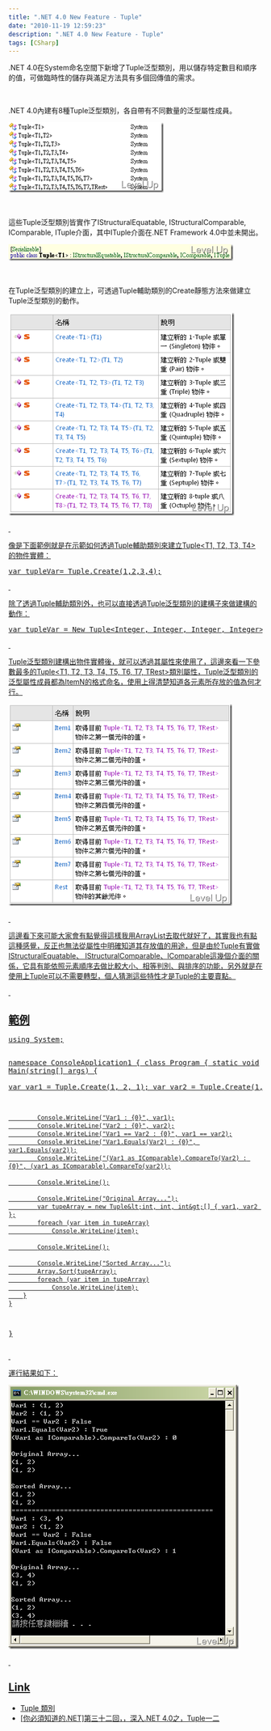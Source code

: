 ```yaml
---
title: ".NET 4.0 New Feature - Tuple"
date: "2010-11-19 12:59:23"
description: ".NET 4.0 New Feature - Tuple"
tags: [CSharp]
---
```


<p>.NET 4.0在System命名空間下新增了Tuple泛型類別，用以儲存特定數目和順序的值，可做臨時性的儲存與滿足方法具有多個回傳值的需求。</p>  <p> </p>  <p>.NET 4.0內建有8種Tuple泛型類別，各自帶有不同數量的泛型屬性成員。</p>  <p><img style="border-top-width: 0px; border-left-width: 0px; border-bottom-width: 0px; border-right-width: 0px" height="139" alt="image" src="\images\posts\19555\image_thumb_3.png" width="308" border="0" /></a></p>  <p> </p>  <p>這些Tuple泛型類別皆實作了IStructuralEquatable, IStructuralComparable, IComparable, ITuple介面，其中ITuple介面在.NET Framework 4.0中並未開出。</p>  <p><a href="http://files.dotblogs.com.tw/larrynung/1011/.NET4.0NewFeatureTuple_AEEE/image_4.png"><img style="border-top-width: 0px; border-left-width: 0px; border-bottom-width: 0px; border-right-width: 0px" height="33" alt="image" src="\images\posts\19555\image_thumb_1.png" width="446" border="0" /></a></p>  <p> </p>  <p>在Tuple泛型類別的建立上，可透過Tuple輔助類別的Create靜態方法來做建立Tuple泛型類別的動作。</p>  <p><a href="http://files.dotblogs.com.tw/larrynung/1011/.NET4.0NewFeatureTuple_AEEE/image_12.png"><img style="border-top-width: 0px; border-left-width: 0px; border-bottom-width: 0px; border-right-width: 0px" height="402" alt="image" src="\images\posts\19555\image_thumb_5.png" width="448" border="0" /></p>  <p> </p>  <p>像是下面範例就是在示範如何透過Tuple輔助類別來建立Tuple&lt;T1, T2, T3, T4&gt;的物件實體：</p>  <div class="wlWriterSmartContent" id="scid:812469c5-0cb0-4c63-8c15-c81123a09de7:6580d1a1-56b9-43a4-8e1c-0e5bacbc8907" style="padding-right: 0px; display: inline; padding-left: 0px; float: none; padding-bottom: 0px; margin: 0px; padding-top: 0px"><pre name="code" class="c#">var tupleVar= Tuple.Create(1,2,3,4);</pre></div>

<p> </p>

<p>除了透過Tuple輔助類別外，也可以直接透過Tuple泛型類別的建構子來做建構的動作：</p>

<div class="wlWriterSmartContent" id="scid:812469c5-0cb0-4c63-8c15-c81123a09de7:c9668e97-36c2-4cab-bcde-eff7f87b82e2" style="padding-right: 0px; display: inline; padding-left: 0px; float: none; padding-bottom: 0px; margin: 0px; padding-top: 0px"><pre name="code" class="c#">var tupleVar = New Tuple&lt;Integer, Integer, Integer, Integer&gt;(1, 2, 3, 4);</pre></div>

<p> </p>

<p>Tuple泛型類別建構出物件實體後，就可以透過其屬性來使用了，這邊來看一下參數最多的Tuple&lt;T1, T2, T3, T4, T5, T6, T7, TRest&gt;類別屬性，Tuple泛型類別的泛型屬性成員都為ItemN的格式命名，使用上得清楚知道各元素所存放的值為何才行。</p>

<p><img style="border-top-width: 0px; border-left-width: 0px; border-bottom-width: 0px; border-right-width: 0px" height="400" alt="image" src="\images\posts\19555\image_thumb_4.png" width="444" border="0" /></p>

<p> </p>

<p>這邊看下來可能大家會有點覺得這樣我用ArrayList去取代就好了，其實我也有點這種感覺，反正也無法從屬性中明確知道其存放值的用途，但是由於Tuple有實做IStructuralEquatable、 IStructuralComparable、IComparable這幾個介面的關係，它具有能依照元素順序去做比較大小、相等判別、與排序的功能，另外就是在使用上Tuple可以不需要轉型，個人猜測這些特性才是Tuple的主要賣點。</p>

<p> </p>

<h2>範例 </h2>

<div class="wlWriterSmartContent" id="scid:812469c5-0cb0-4c63-8c15-c81123a09de7:c7de43ab-f94d-483c-8405-0949727eb690" style="padding-right: 0px; display: inline; padding-left: 0px; float: none; padding-bottom: 0px; margin: 0px; padding-top: 0px"><pre name="code" class="c#">using System;

namespace ConsoleApplication1
{
    class Program
    {
        static void Main(string[] args)
        {            
            var var1 = Tuple.Create(1, 2, 1);
            var var2 = Tuple.Create(1, 1, 2);

            Console.WriteLine("Var1 : {0}", var1);
            Console.WriteLine("Var2 : {0}", var2);
            Console.WriteLine("Var1 == Var2 : {0}", var1 == var2);
            Console.WriteLine("Var1.Equals(Var2) : {0}", var1.Equals(var2));
            Console.WriteLine("(Var1 as IComparable).CompareTo(Var2) : {0}", (var1 as IComparable).CompareTo(var2));

            Console.WriteLine();

            Console.WriteLine("Original Array...");
            var tupeArray = new Tuple&lt;int, int, int&gt;[] { var1, var2 };
            foreach (var item in tupeArray)
                Console.WriteLine(item);

            Console.WriteLine();

            Console.WriteLine("Sorted Array...");
            Array.Sort(tupeArray);
            foreach (var item in tupeArray)
                Console.WriteLine(item);
        }
    }
}</pre></div>

<p> </p>

<p>運行結果如下：</p>

<p><img style="border-top-width: 0px; border-left-width: 0px; border-bottom-width: 0px; border-right-width: 0px" height="523" alt="image" src="\images\posts\19555\image_thumb.png" width="457" border="0" /></p>

<p> </p>

<h2>Link</h2>

<ul>
  <li>Tuple 類別 </li>

  <li>[你必須知道的.NET]第三十二回，，深入.NET 4.0之，Tuple一二 </li>
</ul>

